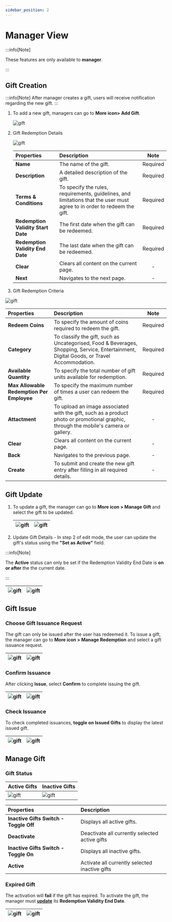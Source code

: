 ```yaml
---
sidebar_position: 2
---
```


# Manager View

:::info[Note]

These features are only available to **manager**.

:::

## Gift Creation

:::info[Note]
After manager creates a gift, users will receive notification regarding the new gift.
:::

1. To add a new gift, managers can go to **More icon> Add Gift**.

    ![gift](../../../../static/img/integration/vision/gift/gotoAddGift.png)

2. Gift Redemption Details

    ![gift](../../../../static/img/integration/vision/gift/addGiftStep1.png)

    | Properties                   | Description                                                                        | Note     |
    |:-----------------------------|:-----------------------------------------------------------------------------------|:--------:|
    | **Name** | The name of the gift.                                                                               | Required |
    | **Description** | A detailed description of the gift.                                                          | Required |
    | **Terms & Conditions** | To specify the rules, requirements, guidelines, and limitations that the user must agree to in order to redeem the gift.                                                                                                               | Required |
    | **Redemption Validity Start Date** | The first date when the gift can be redeemed.                            | Required |
    | **Redemption Validity End Date** | The last date when the gift can be redeemed.                                | Required |
    | **Clear** | Clears all content on the current page.                                                            |    -     |
    | **Next** |  Navigates to the next page.                                                             |    -     |

3. Gift Redemption Criteria

![gift](../../../../static/img/integration/vision/gift/addGiftStep2.png)

| Properties                   | Description                                                                        | Note     |
|:-----------------------------|:-----------------------------------------------------------------------------------|:--------:|
| **Redeem Coins** | To specify the amount of coins required to redeem the gift.                                | Required |
| **Category** | To classify the gift, such as Uncategorised, Food & Beverages, Shopping, Service, Entertainment, Digital Goods, or Travel Accommodation.                                                                                            | Required |
| **Available Quantity** | To specify the total number of gift units available for redemption.           | Required |
| **Max Allowable Redemption Per Employee** | To specify the maximum number of times a user can redeem the gift.| Required |
| **Attactment** | To upload an image associated with the gift, such as a product photo or promotional graphic, through the mobile's camera or gallery.                                                | - |
| **Clear** | Clears all content on the current page.                                                            |    -     |
| **Back** | Navigates to the previous page.                                                                    |    -     |
| **Create** |  To submit and create the new gift entry after filling in all required details.                   |    -     |

## Gift Update

1. To update a gift, the manager can go to **More icon > Manage Gift** and select the gift to be updated.

    |![gift](../../../../static/img/integration/vision/gift/gotoManageGift.png)|![gift](../../../../static/img/integration/vision/gift/chooseEditGift.png)                 |
    |:------------------------------------|:-----------------------------------------------------|

2. Update Gift Details - In step 2 of edit mode, the user can update the gift's status using the **"Set as Active"** field.

:::info[Note]

The **Active** status can only be set if the Redemption Validity End Date is **on or after** the the current date.

:::

|![gift](../../../../static/img/integration/vision/gift/editGiftStep1.png)|![gift](../../../../static/img/integration/vision/gift/editGiftStep2.png)                   |
|:------------------------------------|:-----------------------------------------------------|

## Gift Issue

### Choose Gift Issuance Request

The gift can only be issued after the user has redeemed it. To issue a gift, the manager can go to **More icon > Manage Redemption** and select a gift issuance request.

|![gift](../../../../static/img/integration/vision/gift/gotoManageRedemption.png)|![gift](../../../../static/img/integration/vision/gift/chooseIssueGift.png)          |
|:------------------------------------|:-----------------------------------------------------|

### Confirm Issuance

After clicking **Issue**, select **Confirm** to complete issuing the gift.

|![gift](../../../../static/img/integration/vision/gift/issueConfirmation.png)|![gift](../../../../static/img/integration/vision/gift/doneIssuedGift.png)              |
|:------------------------------------|:-----------------------------------------------------|

### Check Issuance

To check completed issuances, **toggle on Issued Gifts** to display the latest issued gift.

|![gift](../../../../static/img/integration/vision/gift/gotoIssuedPage.png)|![gift](../../../../static/img/integration/vision/gift/checkIssuance.png)                  |
|:------------------------------------|:-----------------------------------------------------|

## Manage Gift

### Gift Status

|Active Gifts|Inactive Gifts |
|:--------------------------------|:---------------------------------|
|![gift](../../../../static/img/integration/vision/gift/activeGift.png)|![gift](../../../../static/img/integration/vision/gift/inactiveGift.png)|

|Properties|Description|
|:--------------------------------|:--------------------------------|
|**Inactive Gifts Switch - Toggle Off**|Displays all active gifts.|
|**Deactivate**|Deactivate all currently selected active gifts|
|**Inactive Gifts Switch - Toggle On**|Displays all inactive gifts.|
|**Active**|Activate all currently selected inactive gifts|

### Expired Gift

The activation will **fail** if the gift has expired. To activate the gift, the manager must [**update**](#gift-update) its **Redemption Validity End Date**.

|![gift](../../../../static/img/integration/vision/gift/expiredGift.png)|![gift](../../../../static/img/integration/vision/gift/activationFailed.png)                  |
|:------------------------------------|:-----------------------------------------------------|
